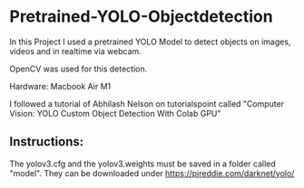 # Pretrained-YOLO-Objectdetection
In this Project I used a pretrained YOLO Model to detect objects on images, videos and in realtime via webcam.

OpenCV was used for this detection.

Hardware:
Macbook Air M1

I followed a tutorial of Abhilash Nelson on tutorialspoint called "Computer Vision: YOLO Custom Object Detection With Colab GPU"

Instructions:
------------------------------------
The yolov3.cfg and the yolov3.weights must be saved in a folder called "model". 
They can be downloaded under https://pjreddie.com/darknet/yolo/
